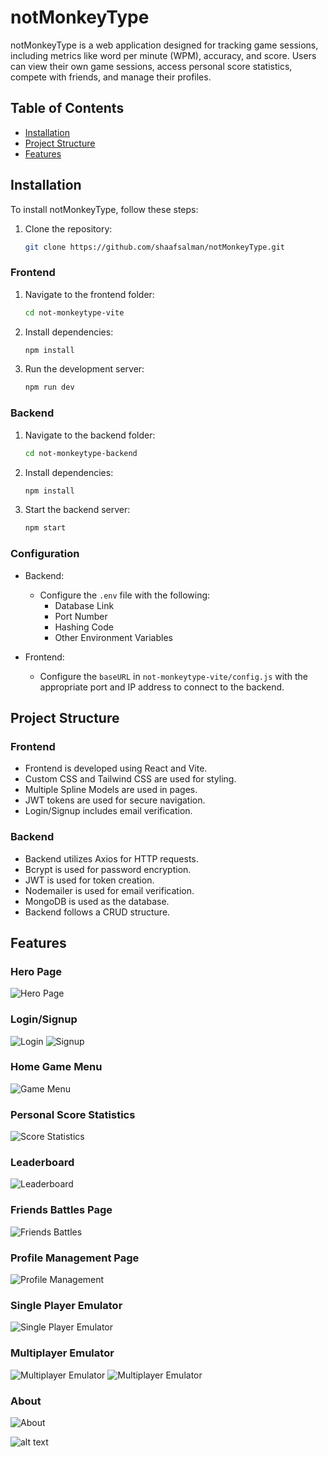 # notMonkeyType

notMonkeyType is a web application designed for tracking game sessions, including metrics like word per minute (WPM), accuracy, and score. Users can view their own game sessions, access personal score statistics, compete with friends, and manage their profiles.

## Table of Contents

- [Installation](#installation)
- [Project Structure](#project-structure)
- [Features](#features)

## Installation

To install notMonkeyType, follow these steps:

1. Clone the repository:
   ```bash
   git clone https://github.com/shaafsalman/notMonkeyType.git
   ```


### Frontend

1. Navigate to the frontend folder:
   ```bash
   cd not-monkeytype-vite
   ```

2. Install dependencies:
   ```bash
   npm install
   ```

3. Run the development server:
   ```bash
   npm run dev
   ```

### Backend

1. Navigate to the backend folder:
   ```bash
   cd not-monkeytype-backend
   ```

2. Install dependencies:
   ```bash
   npm install
   ```

3. Start the backend server:
   ```bash
   npm start
   ```

### Configuration

- Backend:
  - Configure the `.env` file with the following:
    - Database Link
    - Port Number
    - Hashing Code
    - Other Environment Variables

- Frontend:
  - Configure the `baseURL` in `not-monkeytype-vite/config.js` with the appropriate port and IP address to connect to the backend.

## Project Structure

### Frontend

- Frontend is developed using React and Vite.
- Custom CSS and Tailwind CSS are used for styling.
- Multiple Spline Models are used in pages.
- JWT tokens are used for secure navigation.
- Login/Signup includes email verification.

### Backend

- Backend utilizes Axios for HTTP requests.
- Bcrypt is used for password encryption.
- JWT is used for token creation.
- Nodemailer is used for email verification.
- MongoDB is used as the database.
- Backend follows a CRUD structure.

## Features

### Hero Page
![Hero Page](<Screenshot 2024-05-14 171817.png>)

### Login/Signup
![Login](<Screenshot 2024-05-14 171824.png>)
![Signup](<Screenshot 2024-05-14 171831.png>)

### Home Game Menu
![Game Menu](<Screenshot 2024-05-14 171936.png>)

### Personal Score Statistics
![Score Statistics](<Screenshot 2024-05-14 172008.png>)

### Leaderboard
![Leaderboard](<Screenshot 2024-05-14 171944.png>)

### Friends Battles Page
![Friends Battles](<Screenshot 2024-05-14 171958.png>)

### Profile Management Page
![Profile Management](<Screenshot 2024-05-14 172014.png>)

### Single Player Emulator
![Single Player Emulator](<Screenshot 2024-05-14 172101.png>)

### Multiplayer Emulator
![Multiplayer Emulator](<Screenshot 2024-05-14 172138.png>)
![Multiplayer Emulator](<Screenshot 2024-05-14 172131.png>)

### About
![About](<Screenshot 2024-05-14 172024.png>)




 ![alt text](<Screenshot 2024-05-14 172031.png>)
